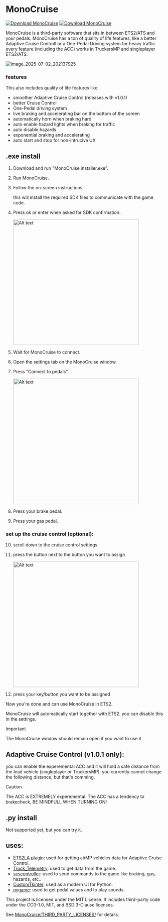 # MonoCruise
[![Download MonoCruise](https://img.shields.io/sourceforge/dw/monocruise.svg)](https://sourceforge.net/projects/monocruise/files/latest/download)
[![Download MonoCruise](https://img.shields.io/sourceforge/dt/monocruise.svg)](https://sourceforge.net/projects/monocruise/files/latest/download)

MonoCruise is a third-party software that sits in between ETS2/ATS and your pedals. 
MonoCruise has a ton of quality of life features, like a better Adaptive Cruise Controll or a One-Pedal Driving system for heavy traffic.
every feature (including the ACC) works in TruckersMP and singleplayer ETS2/ATS.

![image_2025-07-02_202137925](https://github.com/user-attachments/assets/0b35aa19-340f-44a9-8e8b-0493c9cd30ca)

### features
This also includes quality of life features like:
- smoother Adaptive Cruise Control (releases with v1.0.1)
- better Cruise Control
- One-Pedal driving system
- live braking and accelerating bar on the bottom of the screen
- automatically horn when braking hard
- auto enable hazard lights when braking for traffic
- auto disable hazards
- exponential braking and accelerating
- auto start and stop for non-intrucive UX
## .exe install

1. Download and run "MonoCruise installer.exe".
2. Run MonoCruise.
3. Follow the on-screen instructions.

   this will install the required SDK files to communicate with the game code.
4. Press ok or enter when asked for SDK confirmation.

   <img src="https://github.com/user-attachments/assets/76c706de-60b6-457c-ae78-0dc6185810df" alt="Alt text" width="400"/>

5. Wait for MonoCruise to connect.
6. Open the settings tab on the MonoCruise window.
7. Press "Connect to pedals".
   
   <img src="https://github.com/user-attachments/assets/b4b010d3-e3b6-4abf-a29a-a1a9fa72668c" alt="Alt text" width="400"/>

8. Press your brake pedal.
9. Press your gas pedal.

### set up the cruise control (optional):
10. scroll down to the cruise control settings
11. press the button next to the button you want to assign

       <img src="https://github.com/user-attachments/assets/e38a6fc1-2ce7-4cd7-8b48-d0e6aba333e6" alt="Alt text" width="400"/>

12. press your key/button you want to be assigned

Now you're done and can use MonoCruise in ETS2.

MonoCruise will automatically start together with ETS2. you can disable this in the settings.

> [!IMPORTANT]
> The MonoCruise window should remain open if you want to use it

## Adaptive Cruise Control (v1.0.1 only):
you can enable the experemental ACC and it will hold a safe distance from the lead vehicle (singleplayer or TruckersMP). you currently cannot change the following distance, but that's comming.
   
> [!CAUTION]
> The ACC is EXTREMELY experemental. 
> The ACC has a tendency to brakecheck, BE MINDFULL WHEN TURNING ON!

## .py install
Not supported yet, but you can try it.

## uses:
- [ETS2LA plugin](https://gitlab.com/ETS2LA/ets2la_plugin): used for getting ai/MP vehicles data for Adaptive Cruise Control.
- [Truck_Telemetry](https://github.com/dreagonmon/truck_telemetry): used to get data from the game. 
- [scscontroller](https://github.com/ETS2LA/scs-sdk-controller/tree/main): used to send commands to the game like braking, gas, hazards, etc..
- [CustomTkinter](https://github.com/TomSchimansky/CustomTkinter): used as a modern UI for Python.
- [pygame](https://github.com/pygame/pygame): used to get pedal values and to play sounds.

This project is licensed under the MIT License.
It includes third-party code under the CC0-1.0, MIT, and BSD 3-Clause licenses.

See [MonoCruise/THIRD_PARTY_LICENSES/](https://github.com/luuukske/MonoCruise/tree/main/THIRD_PARTY_LICENSES) for details.

